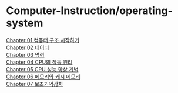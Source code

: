 # Computer-Instruction/operating-system
[Chapter 01 컴퓨터 구조 시작하기](https://github.com/JeongHwan0208/Computer-Instruction-operating-system/blob/main/Linux/%EC%BB%B4%ED%93%A8%ED%84%B0%20%EA%B5%AC%EC%A1%B0%20%26%20%EC%9A%B4%EC%98%81%EC%B2%B4%EC%A0%9C/Chapter%2001%20%EC%BB%B4%ED%93%A8%ED%84%B0%20%EA%B5%AC%EC%A1%B0%20%EC%8B%9C%EC%9E%91%ED%95%98%EA%B8%B0.md)<br/>
[Chapter 02 데이터](https://github.com/JeongHwan0208/Computer-Instruction-operating-system/blob/main/Linux/%EC%BB%B4%ED%93%A8%ED%84%B0%20%EA%B5%AC%EC%A1%B0%20%26%20%EC%9A%B4%EC%98%81%EC%B2%B4%EC%A0%9C/Chapter%2002%20%EB%8D%B0%EC%9D%B4%ED%84%B0.md)<br/>
[Chapter 03 명령](https://github.com/JeongHwan0208/Computer-Instruction-operating-system/blob/main/Linux/%EC%BB%B4%ED%93%A8%ED%84%B0%20%EA%B5%AC%EC%A1%B0%20%26%20%EC%9A%B4%EC%98%81%EC%B2%B4%EC%A0%9C/Chapter%2003%20%EB%AA%85%EB%A0%B9%EC%96%B4.md)<br/>
[Chapter 04 CPU의 작동 원리](https://github.com/JeongHwan0208/Computer-Instruction-operating-system/blob/main/Linux/%EC%BB%B4%ED%93%A8%ED%84%B0%20%EA%B5%AC%EC%A1%B0%20%26%20%EC%9A%B4%EC%98%81%EC%B2%B4%EC%A0%9C/Chapter%2004%20CPU%EC%9D%98%20%EC%9E%91%EB%8F%99%20%EC%9B%90%EB%A6%AC.md)<br/>
[Chapter 05 CPU 성능 향상 기법](https://github.com/JeongHwan0208/Computer-Instruction-operating-system/blob/main/Linux/%EC%BB%B4%ED%93%A8%ED%84%B0%20%EA%B5%AC%EC%A1%B0%20%26%20%EC%9A%B4%EC%98%81%EC%B2%B4%EC%A0%9C/Chapter%2005%20CPU%20%EC%84%B1%EB%8A%A5%20%ED%96%A5%EC%83%81%20%EA%B8%B0%EB%B2%95.md)<br/>
[Chapter 06 메모리와 캐시 메모리](https://github.com/JeongHwan0208/Computer-Instruction-operating-system/blob/main/Linux/%EC%BB%B4%ED%93%A8%ED%84%B0%20%EA%B5%AC%EC%A1%B0%20%26%20%EC%9A%B4%EC%98%81%EC%B2%B4%EC%A0%9C/Chapter%2006%20%EB%A9%94%EB%AA%A8%EB%A6%AC%EC%99%80%20%EC%BA%90%EC%8B%9C%20%EB%A9%94%EB%AA%A8%EB%A6%AC.md)<br/>
[Chapter 07 보조기억장치](https://github.com/JeongHwan0208/Computer-Instruction-operating-system/blob/main/Linux/%EC%BB%B4%ED%93%A8%ED%84%B0%20%EA%B5%AC%EC%A1%B0%20%26%20%EC%9A%B4%EC%98%81%EC%B2%B4%EC%A0%9C/Chapter%2007%20%EB%B3%B4%EC%A1%B0%EA%B8%B0%EC%96%B5%EC%9E%A5%EC%B9%98.md)<br/>

